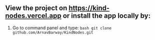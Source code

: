 ## View the project on https://kind-nodes.vercel.app or install the app locally by:
1. Go to command panel and type:
 ```bash git clone github.com/ArnavBarway/KindNodes.git```

